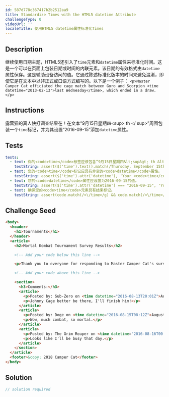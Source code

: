 ```yaml
---
id: 587d778c367417b2b2512aa9
title: Standardize Times with the HTML5 datetime Attribute
challengeType: 0
videoUrl: ''
localeTitle: 使用HTML5 datetime属性标准化Times
---
```


## Description
<section id="description">继续使用日期主题，HTML5还引入了<code>time</code>元素和<code>datetime</code>属性来标准化时间。这是一个可以在页面上包装日期或时间的内联元素。该日期的有效格式由<code>datetime</code>属性保存。这是辅助设备访问的值。它通过陈述标准化版本的时间来避免混淆，即使它是在文本中以非正式或口语方式编写的。以下是一个例子： <code>&lt;p&gt;Master Camper Cat officiated the cage match between Goro and Scorpion &lt;time datetime=&quot;2013-02-13&quot;&gt;last Wednesday&lt;/time&gt;, which ended in a draw.&lt;/p&gt;</code> </section>

## Instructions
<section id="instructions">露营猫的真人快打调查结果在！在文本“9月15日星期四&lt;sup&gt; th &lt;/ sup&gt;”周围包装一个<code>time</code>标记，并为其设置“2016-09-15”添加<code>datetime</code>属性。 </section>

## Tests
<section id='tests'>

```yml
tests:
  - text: 你的<code>time</code>标签应该包含“9月15日星期四&lt;sup&gt; th &lt;/ sup&gt;”的文字。
    testString: assert($('time').text().match(/Thursday, September 15th/g), 'Your <code>time</code> tags should wrap around the text "Thursday, September 15&lt;sup&gt;th&lt;/sup&gt;".');
  - text: 您的<code>time</code>标记应具有非空的<code>datetime</code>属性。
    testString: assert($('time').attr('datetime'), 'Your <code>time</code> tag should have a <code>datetime</code> attribute that is not empty.');
  - text: 您的<code>datetime</code>属性应设置为2016-09-15的值。
    testString: assert($('time').attr('datetime') === "2016-09-15", 'Your <code>datetime</code> attribute should be set to a value of 2016-09-15.');
  - text: 确保您的<code>time</code>元素具有结束标记。
    testString: assert(code.match(/<\/time>/g) && code.match(/<\/time>/g).length === 4, 'Make sure your <code>time</code> element has a closing tag.');

```

</section>

## Challenge Seed
<section id='challengeSeed'>

<div id='html-seed'>

```html
<body>
  <header>
    <h1>Tournaments</h1>
  </header>
  <article>
    <h2>Mortal Kombat Tournament Survey Results</h2>

    <!-- Add your code below this line -->

    <p>Thank you to everyone for responding to Master Camper Cat's survey. The best day to host the vaunted Mortal Kombat tournament is Thursday, September 15<sup>th</sup>. May the best ninja win!</p>

    <!-- Add your code above this line -->

    <section>
      <h3>Comments:</h3>
      <article>
        <p>Posted by: Sub-Zero on <time datetime="2016-08-13T20:01Z">August 13<sup>th</sup></time></p>
        <p>Johnny Cage better be there, I'll finish him!</p>
      </article>
      <article>
        <p>Posted by: Doge on <time datetime="2016-08-15T08:12Z">August 15<sup>th</sup></time></p>
        <p>Wow, much combat, so mortal.</p>
      </article>
      <article>
        <p>Posted by: The Grim Reaper on <time datetime="2016-08-16T00:00Z">August 16<sup>th</sup></time></p>
        <p>Looks like I'll be busy that day.</p>
      </article>
    </section>
  </article>
  <footer>&copy; 2018 Camper Cat</footer>
</body>

```

</div>



</section>

## Solution
<section id='solution'>

```js
// solution required
```
</section>
